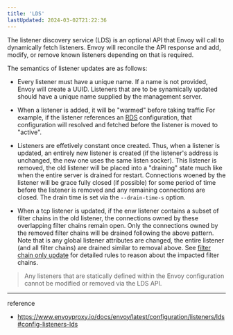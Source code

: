 ```yaml
---
title: 'LDS'
lastUpdated: 2024-03-02T21:22:36
---
```


The listener discovery service (LDS) is an optional API that Envoy will call to dynamically fetch listeners. Envoy will reconcile the API response and add, modify, or remove known listeners depending on that is required.

The semantics of listener updates are as follows:

- Every listener must have a unique name. If a name is not provided, Envoy will create a UUID. Listeners that are to be synamically updated should have a unique name supplied by the management server.
  
- When a listener is added, it will be "warmed" before taking traffic For example, if the listener references an [RDS](https://www.envoyproxy.io/docs/envoy/latest/configuration/http/http_conn_man/rds#config-http-conn-man-rds) configuration, that configuration will resolved and fetched before the listener is moved to "active".
  
- Listeners are effetively constant once created. Thus, when a listener is updated, an entirely new listener is created (if the listener's address is unchanged, the new one uses the same listen socker). This listener is removed, the old listener will be placed into a "draining" state much like when the entire server is drained for restart. Connections woened by the listener will be grace fully closed (if possible) for some period of time before the listener is removed and any remaining connections are closed. The drain time is set via the `--drain-time-s` option.
  
- When a tcp listener is updated, if the enw listener contains a subset of filter chains in the old listener, the connections owned by these overlapping filter chains remain open. Only the connections owned by the removed filter chains will be drained following the above pattern. Note that is any global listener attributes are changed, the entire listener (and all filter chains) are drained similar to removal above. See [filter chain only update](https://www.envoyproxy.io/docs/envoy/latest/intro/arch_overview/listeners/listener_filters#filter-chain-only-update) for detailed rules to reason about the impacted filter chains.

> Any listeners that are statically defined within the Envoy configuration cannot be modified or removed via the LDS API.

---
reference
- https://www.envoyproxy.io/docs/envoy/latest/configuration/listeners/lds#config-listeners-lds
